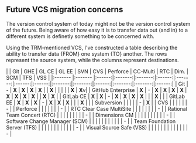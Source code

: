 ## Future VCS migration concerns
The version control system of today might not be the version control system of the future. Being aware of how easy it is to transfer data out (and in) to a different system is definetly something to be concerned with.

Using the TRM-mentioned VCS, I've constructed a table describing the ability to transfer data {FROM} one system {TO} another. The rows represent the source system, while the columns represent destinations.


| | Git | GHE | GL CE | GL EE | SVN | CVS | Perforce | CC-Multi | RTC | Dim. | SCM | TFS | VSS |
|:------- |:------- |:------:|:-------:|:-------:|:------:|:-------:|:------:|:------:|:-------:|:-------:|:------:|:-------:|:-------:|:------:|
| Git | - | **X** | **X** | **X** | **X** | | **X** |  |  |   |  | **X** | **X**v|
| GitHub Enterprise | **X** | - | **X** | **X** | **X** | **X** | **X** | **X** | **X** | **X** | | **X** | **X** |
| GitLab CE | **X** | **X** | - | **X** | **X** | **X** | **X** |  |  | **X** | | 
| GitLab EE  | **X** | **X** | **X** | - | **X** | **X** | **X** |  |  | **X** | | 
| Subversion |  | | |  | - | **X** |
| CVS |   | | | |  | - |
| Perforce |  | | | | |  | - |
| RTC Clear Case MultiSite |  | |  | | | |  | - |
| Rational Team Concert (RTC) |  | | |  | | | |  | - |
| Dimensions CM | | | | |  | | | |  | - |
| Software Change Manager (SCM) |  | | | | |  | | | |  | - |
| Team Foundation Server (TFS) | | | | | | |  | | | |  | - |
| Visual Source Safe (VSS) |  | | | | | | |  | | | |  | - |
